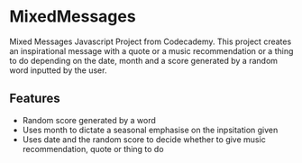 # MixedMessages
Mixed Messages Javascript Project from Codecademy. This project creates an inspirational message with a quote or a music recommendation or a thing to do depending on the date, month and a score generated by a random word inputted by the user. 
## Features
+ Random score generated by a word 
+ Uses month to dictate a seasonal emphasise on the inpsitation given
+ Uses date and the random score to decide whether to give music recommendation, quote or thing to do
